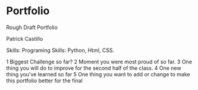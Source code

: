# Portfolio
Rough Draft Portfolio


Patrick Castillo


Skills:
Programing Skills: Python, Html, CSS.




1 Biggest Challenge so far?
2 Moment you were most proud of so far.
3 One thing you will do to improve for the second half of the class.
4 One new thing you've learned so far
5 One thing you want to add or change to make this portfolio better for the final
